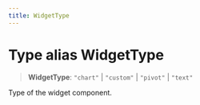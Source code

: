 ```yaml
---
title: WidgetType
---
```


# Type alias WidgetType

> **WidgetType**: `"chart"` \| `"custom"` \| `"pivot"` \| `"text"`

Type of the widget component.
